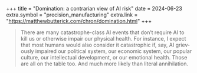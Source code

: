 +++
title = "Domination: a contrarian view of AI risk"
date = 2024-06-23
extra.symbol = "precision_manufacturing"
extra.link = "https://matthewbutterick.com/chron/domination.html"
+++

> There are many cata­strophe-class AI events that don’t require AI to kill us
> or other­wise impair our phys­ical health. For instance, I expect that most
> humans would also consider it cata­strophic if, say, AI griev­ously impaired
> our polit­ical system, our economic system, our popular culture, our
> intel­lec­tual devel­op­ment, or our emotional health. Those are all on the
> table too. And much more likely than literal anni­hi­la­tion.
